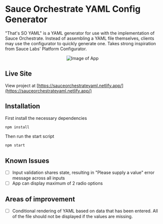# Sauce Orchestrate YAML Config Generator

"That's SO YAML" is a YAML generator for use with the implementation of Sauce Orchestrate. Instead of assembling a YAML file themselves, clients may use the configurator to quickly generate one. Takes strong inspiration from Sauce Labs' Platform Configurator.

<p align="center">
  <img src="https://res.cloudinary.com/diwtiew1m/image/upload/v1709241032/Screenshot_2024-02-29_at_1.10.22_PM_ni4jjw.png" alt="Image of App"/>
</p>


## Live Site

View project at [https://sauceorchestrateyaml.netlify.app/](https://sauceorchestrateyaml.netlify.app/)

## Installation

First install the necessary dependencies

```bash
npm install
```

Then run the start script

```bash
npm start
```
## Known Issues

- [ ] Input validation shares state, resulting in "Please supply a value" error message across all inputs
- [ ] App can display maximum of 2 radio options

## Areas of improvement

- [ ] Conditional rendering of YAML based on data that has been entered. All of the file should not be displayed if the values are missing.
